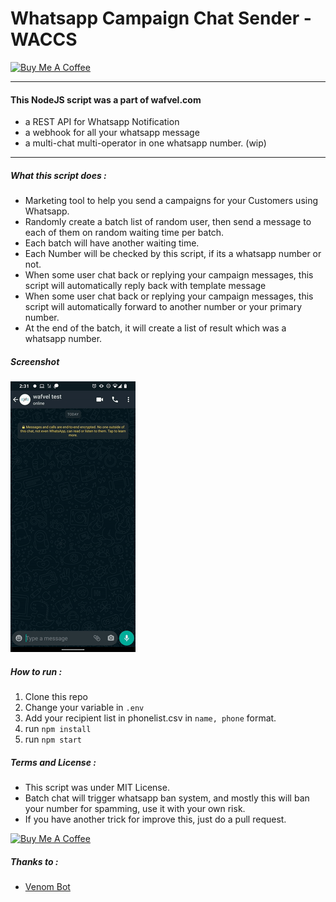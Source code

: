 # Whatsapp Campaign Chat Sender - WACCS

<a href="https://www.buymeacoffee.com/randhipp" target="_blank"><img src="https://cdn.buymeacoffee.com/buttons/v2/default-yellow.png" alt="Buy Me A Coffee" style="height: 30px !important;width: 104px !important;" ></a>
___

#### This NodeJS script was a part of wafvel.com 
- a REST API for Whatsapp Notification
- a webhook for all your whatsapp message
- a multi-chat multi-operator in one whatsapp number. (wip)
___

##### What this script does :
- Marketing tool to help you send a campaigns for your Customers using Whatsapp.
- Randomly create a batch list of random user, then send a message to each of them on random waiting time per batch.
- Each batch will have another waiting time.
- Each Number will be checked by this script, if its a whatsapp number or not.
- When some user chat back or replying your campaign messages, this script will automatically reply back with template message
- When some user chat back or replying your campaign messages, this script will automatically forward to another number or your primary number.
- At the end of the batch, it will create a list of result which was a whatsapp number.

##### Screenshot

![Demo](output.gif)

##### How to run :

1. Clone this repo
2. Change your variable in `.env`
3. Add your recipient list in phonelist.csv in `name, phone` format.
4. run `npm install`
5. run `npm start`


##### Terms and License :
- This script was under MIT License.
- Batch chat will trigger whatsapp ban system, and mostly this will ban your number for spamming, use it with your own risk.
- If you have another trick for improve this, just do a pull request.


<a href="https://www.buymeacoffee.com/randhipp" target="_blank"><img src="https://cdn.buymeacoffee.com/buttons/v2/default-yellow.png" alt="Buy Me A Coffee" style="height: 30px !important;width: 104px !important;" ></a>

##### Thanks to :
- [Venom Bot](https://github.com/orkestral/venom/)